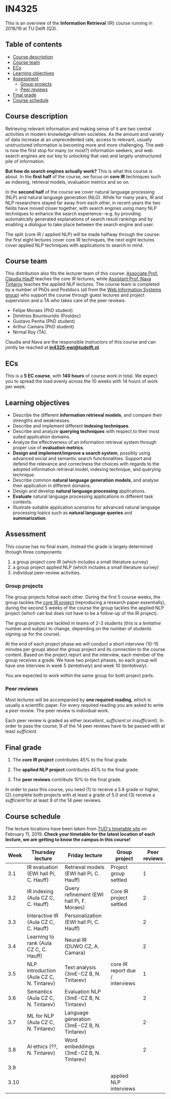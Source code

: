 # IN4325 <!-- omit in toc -->

This is an overview of the **Information Retrieval** (IR) course running in 2018/19 at TU Delft (Q3).

## Table of contents <!-- omit in toc -->
- [Course description](#course-description)
- [Course team](#course-team)
- [ECs](#ecs)
- [Learning objectives](#learning-objectives)
- [Assessment](#assessment)
  - [Group projects](#group-projects)
  - [Peer reviews](#peer-reviews)
- [Final grade](#final-grade)
- [Course schedule](#course-schedule)

## Course description

Retrieving relevant information and making sense of it are two central activities in modern knowledge-driven societies. As the amount and variety of data increase at an unprecedented rate, access to relevant, usually unstructured information is becoming more and more challenging. The web is now the first stop for many (or most?) information seekers, and web search engines are our key to unlocking that vast and largely unstructured pile of information. 

**But how do search engines actually work?** This is what this course is about. In the **first half** of the course, we focus on **core IR** techniques such as indexing, retrieval models, evaluation metrics and so on. 

In the **second half** of the course we cover natural language processing (NLP) and natural language generation (NLG). While for many years, IR and NLP researchers stayed far away from each other, in recent years the two fields have moved closer together, with search engines using many NLP techniques to enhance the search experience--e.g. by providing automatically generated explanations of search result rankings and by enabling a _dialogue_ to take place between the search engine and user.

The split (core IR / applied NLP) will be made halfway through the course: the first eight lectures cover core IR techniques, the next eight lectures cover applied NLP techniques with applications to search in mind. 

## Course team

This distribution also fits the lecturer team of this course: [Associate Prof. Claudia Hauff](https://chauff.github.io/) teaches the core IR lectures, while [Assistant Prof. Nava Tintarov](http://navatintarev.com/) teaches the applied NLP lectures. The course team is completed by a number of PhDs and Postdocs (all from the [Web Information Systems group](http://www.wis.ewi.tudelft.nl/)) who support the course through guest lectures and project supervision and a TA who takes care of the peer reviews:

- Felipe Moraes (PhD student)
- Dimitrios Bountouridis (Postdoc)
- Gustavo Penha (PhD student)
- Arthur Camara (PhD student)
- Nirmal Roy (TA).

Claudia and Nava are the responsible instructors of this course and can jointly be reached at **in4325-ewi@tudelft.nl**.


## ECs

This is a **5 EC course**, with **140 hours** of course work in total. We expect you to spread the load evenly across the 10 weeks with 14 hours of work per week. 

## Learning objectives

- Describe the different **information retrieval models**, and compare their strengths and weaknesses.
- Describe and implement different **indexing techniques**.
- Describe and analyze **querying techniques** with respect to their most suited application domains.
- Analyze the effectiveness of an information retrieval system through proper use of **evaluation metrics**.
- **Design and implement/improve a search system**, possibly using advanced social and semantic search functionalities. Support and defend the relevance and correctness the choices with regards to the adopted information retrieval model, indexing technique, and querying technique.
- Describe common **natural language generation models**, and analyse their application in different domains.
- Design and develop **natural language processing** applications.
- **Evaluate** natural language processing applications in different task contexts.
- Illustrate suitable application scenarios for advanced natural language processing topics such as **natural language queries** and **summarization**.

## Assessment

This course has no final exam, instead the grade is largely determined through three components: 

1. a group project core IR (which includes a small literature survey)
2. a group project applied NLP (which includes a small literature survey)
3. individual peer-review activities.

### Group projects

The group projects follow each other. During the first 5 course weeks, the group tackles the [core IR project](projectCoreIR.md) (reproducing a research paper essentially), during the second 5 weeks of the course the group tackles the applied NLP project (which can but does not have to be a follow-up of the IR project).

The group projects are tackled in teams of 2-3 students (this is a *tentative* number and subject to change, depending on the number of students signing up for the course).

At the end of each project phase we will conduct a short interview (10-15 minutes per group) about the group project and its connection to the course content. Based on the project report and the interview, each member of the group receives a grade. We have two project phases, so each group will have one interview in week 5 (*tentatively*) and week 10 (*tentatively*).

You are expected to work within the same group for both project parts.

### Peer reviews

Most lectures will be accompanied by **one required reading**, which is usually a scientific paper. For every required reading you are asked to write a *peer review*. The peer review is individual work.

Each peer review is graded as either (*excellent*, *sufficient* or *insufficient*). In order to pass the course, 9 of the 14 peer reviews have to be passed with at least *sufficient*.

## Final grade

1. The **core IR project** contributes 45% to the final grade.

2. The **applied NLP project** contributes 45% to the final grade.
   
3. The **peer reviews** contribute 10% to the final grade. 

In order to pass this course, you need (1) to receive a 5.8 grade or higher, (2) complete both projects with at least a grade of 5.0 and (3) receive a *sufficient* for at least 9 of the 14 peer reviews.

## Course schedule

The lecture locations have been taken from [TUD's timetable site](https://mytimetable.tudelft.nl/) on February 11, 2019.
**Check your timetable for the latest location of each lecture, we are getting to know the campus in this course!**

| Week | Thursday lecture                  | Friday lecture                    | Group project          | Peer reviews |
|------|-----------------------------------|-----------------------------------|------------------------|--------------|
| 3.1  | IR evaluation (EWI hall Pi, C. Hauff)          | Retrieval models (EWI hall Pi, C. Hauff)       |   Project group settled                     | 1            |
| 3.2  | IR indexing (Aula CZ C, C. Hauff)            | Query refinement (EWI hall Pi, F. Moraes)      |   Core IR project settled                     | 2            |
| 3.3  | Interactive IR (Aula CZ C, C. Hauff)         | Personalization (EWI hall Pi, C. Hauff)        |                        | 2            |
| 3.4  | Learning to rank (Aula CZ C, C. Hauff)       | Neural IR (DUWO CZ, A. Camara)             |                        | 2            |
| 3.5  | NLP introduction (Aula CZ C, N. Tintarev)    | Text analysis (3mE-CZ B, N. Tintarev)                 | core IR report due / interviews     | 1            |
| 3.6  | Semantics (Aula CZ C, N. Tintarev) | Evaluation NLP (3mE-CZ B, N. Tintarev)       |                        | 2            |
| 3.7  | ML for NLP (Aula CZ C, N. Tintarev)  | Language generation (3mE-CZ B, N. Tintarev) |                        | 2            |
| 3.8  | AI ethics (??, N. Tintarev)           | Word embeddings (3mE-CZ B, N. Tintarev)     |                        | 2            |
| 3.9  |                                   |                                   |                        |              |
| 3.10 |                                   |                                   | applied NLP interviews |              |


